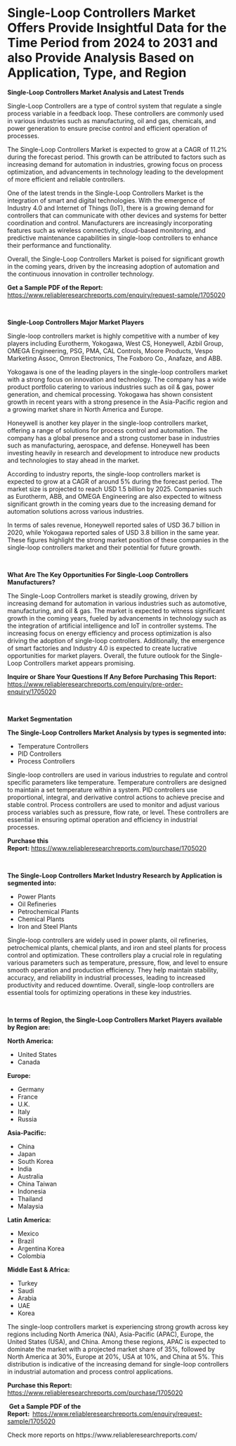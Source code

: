 <p><h1>Single-Loop Controllers Market Offers Provide Insightful Data for the Time Period from 2024 to 2031 and also Provide Analysis Based on Application, Type, and Region</h1></p><p><strong>Single-Loop Controllers Market Analysis and Latest Trends</strong></p>
<p><p>Single-Loop Controllers are a type of control system that regulate a single process variable in a feedback loop. These controllers are commonly used in various industries such as manufacturing, oil and gas, chemicals, and power generation to ensure precise control and efficient operation of processes.</p><p>The Single-Loop Controllers Market is expected to grow at a CAGR of 11.2% during the forecast period. This growth can be attributed to factors such as increasing demand for automation in industries, growing focus on process optimization, and advancements in technology leading to the development of more efficient and reliable controllers.</p><p>One of the latest trends in the Single-Loop Controllers Market is the integration of smart and digital technologies. With the emergence of Industry 4.0 and Internet of Things (IoT), there is a growing demand for controllers that can communicate with other devices and systems for better coordination and control. Manufacturers are increasingly incorporating features such as wireless connectivity, cloud-based monitoring, and predictive maintenance capabilities in single-loop controllers to enhance their performance and functionality.</p><p>Overall, the Single-Loop Controllers Market is poised for significant growth in the coming years, driven by the increasing adoption of automation and the continuous innovation in controller technology.</p></p>
<p><strong>Get a Sample PDF of the Report:&nbsp;</strong> <a href="https://www.reliableresearchreports.com/enquiry/request-sample/1705020">https://www.reliableresearchreports.com/enquiry/request-sample/1705020</a></p>
<p>&nbsp;</p>
<p><strong>Single-Loop Controllers Major Market Players</strong></p>
<p><p>Single-loop controllers market is highly competitive with a number of key players including Eurotherm, Yokogawa, West CS, Honeywell, Azbil Group, OMEGA Engineering, PSG, PMA, CAL Controls, Moore Products, Vespo Marketing Assoc, Omron Electronics, The Foxboro Co., Anafaze, and ABB. </p><p>Yokogawa is one of the leading players in the single-loop controllers market with a strong focus on innovation and technology. The company has a wide product portfolio catering to various industries such as oil & gas, power generation, and chemical processing. Yokogawa has shown consistent growth in recent years with a strong presence in the Asia-Pacific region and a growing market share in North America and Europe.</p><p>Honeywell is another key player in the single-loop controllers market, offering a range of solutions for process control and automation. The company has a global presence and a strong customer base in industries such as manufacturing, aerospace, and defense. Honeywell has been investing heavily in research and development to introduce new products and technologies to stay ahead in the market.</p><p>According to industry reports, the single-loop controllers market is expected to grow at a CAGR of around 5% during the forecast period. The market size is projected to reach USD 1.5 billion by 2025. Companies such as Eurotherm, ABB, and OMEGA Engineering are also expected to witness significant growth in the coming years due to the increasing demand for automation solutions across various industries.</p><p>In terms of sales revenue, Honeywell reported sales of USD 36.7 billion in 2020, while Yokogawa reported sales of USD 3.8 billion in the same year. These figures highlight the strong market position of these companies in the single-loop controllers market and their potential for future growth.</p></p>
<p>&nbsp;</p>
<p><strong>What Are The Key Opportunities For Single-Loop Controllers Manufacturers?</strong></p>
<p><p>The Single-Loop Controllers market is steadily growing, driven by increasing demand for automation in various industries such as automotive, manufacturing, and oil & gas. The market is expected to witness significant growth in the coming years, fueled by advancements in technology such as the integration of artificial intelligence and IoT in controller systems. The increasing focus on energy efficiency and process optimization is also driving the adoption of single-loop controllers. Additionally, the emergence of smart factories and Industry 4.0 is expected to create lucrative opportunities for market players. Overall, the future outlook for the Single-Loop Controllers market appears promising.</p></p>
<p><strong>Inquire or Share Your Questions If Any Before Purchasing This Report:</strong> <a href="https://www.reliableresearchreports.com/enquiry/pre-order-enquiry/1705020">https://www.reliableresearchreports.com/enquiry/pre-order-enquiry/1705020</a></p>
<p>&nbsp;</p>
<p><strong>Market Segmentation</strong></p>
<p><strong>The Single-Loop Controllers Market Analysis by types is segmented into:</strong></p>
<p><ul><li>Temperature Controllers</li><li>PID Controllers</li><li>Process Controllers</li></ul></p>
<p><p>Single-loop controllers are used in various industries to regulate and control specific parameters like temperature. Temperature controllers are designed to maintain a set temperature within a system. PID controllers use proportional, integral, and derivative control actions to achieve precise and stable control. Process controllers are used to monitor and adjust various process variables such as pressure, flow rate, or level. These controllers are essential in ensuring optimal operation and efficiency in industrial processes.</p></p>
<p><strong>Purchase this Report:&nbsp;</strong><a href="https://www.reliableresearchreports.com/purchase/1705020">https://www.reliableresearchreports.com/purchase/1705020</a></p>
<p>&nbsp;</p>
<p><strong>The Single-Loop Controllers Market Industry Research by Application is segmented into:</strong></p>
<p><ul><li>Power Plants</li><li>Oil Refineries</li><li>Petrochemical Plants</li><li>Chemical Plants</li><li>Iron and Steel Plants</li></ul></p>
<p><p>Single-loop controllers are widely used in power plants, oil refineries, petrochemical plants, chemical plants, and iron and steel plants for process control and optimization. These controllers play a crucial role in regulating various parameters such as temperature, pressure, flow, and level to ensure smooth operation and production efficiency. They help maintain stability, accuracy, and reliability in industrial processes, leading to increased productivity and reduced downtime. Overall, single-loop controllers are essential tools for optimizing operations in these key industries.</p></p>
<p>&nbsp;</p>
<p><strong>In terms of Region, the Single-Loop Controllers Market Players available by Region are:</strong></p>
<p>
    <p> <strong> North America: </strong>
        <ul>
            <li>United States</li>
            <li>Canada</li>
        </ul>
        </p> 
    <p> <strong> Europe: </strong>
        <ul>
            <li>Germany</li>
            <li>France</li>
            <li>U.K.</li>
            <li>Italy</li>
            <li>Russia</li>
        </ul>
        </p> 
    <p> <strong> Asia-Pacific: </strong>
        <ul>
            <li>China</li>
            <li>Japan</li>
            <li>South Korea</li>
            <li>India</li>
            <li>Australia</li>
            <li>China Taiwan</li>
            <li>Indonesia</li>
            <li>Thailand</li>
            <li>Malaysia</li>
        </ul>
        </p> 
    <p> <strong> Latin America: </strong>
        <ul>
            <li>Mexico</li>
            <li>Brazil</li>
            <li>Argentina Korea</li>
            <li>Colombia</li>
        </ul>
        </p> 
    <p> <strong> Middle East & Africa: </strong>
        <ul>
            <li>Turkey</li>
            <li>Saudi</li>
            <li>Arabia</li>
            <li>UAE</li>
            <li>Korea</li>
        </ul>
    </p>
    </p>
<p><p>The single-loop controllers market is experiencing strong growth across key regions including North America (NA), Asia-Pacific (APAC), Europe, the United States (USA), and China. Among these regions, APAC is expected to dominate the market with a projected market share of 35%, followed by North America at 30%, Europe at 20%, USA at 10%, and China at 5%. This distribution is indicative of the increasing demand for single-loop controllers in industrial automation and process control applications.</p></p>
<p><strong>Purchase this Report: </strong><a href="https://www.reliableresearchreports.com/purchase/1705020">https://www.reliableresearchreports.com/purchase/1705020</a></p>
<p>&nbsp;<strong>Get a Sample PDF of the Report:&nbsp;&nbsp;</strong><a href="https://www.reliableresearchreports.com/enquiry/request-sample/1705020">https://www.reliableresearchreports.com/enquiry/request-sample/1705020</a></p>
<p><strong></strong></p>
<p>Check more reports on https://www.reliableresearchreports.com/</p>